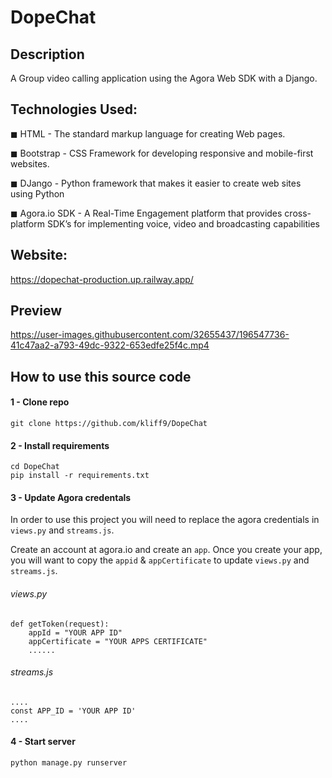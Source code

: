 # DopeChat

## Description

A Group video calling application using the Agora Web SDK with a Django.

## Technologies Used:
◼ HTML - The standard markup language for creating Web pages.

◼ Bootstrap - CSS Framework for developing responsive and mobile-first websites.

◼ DJango -  Python framework that makes it easier to create web sites using Python
 
◼ Agora.io SDK - A Real-Time Engagement platform that provides cross-platform SDK’s for implementing voice, video and broadcasting capabilities

## Website:

https://dopechat-production.up.railway.app/

## Preview


https://user-images.githubusercontent.com/32655437/196547736-41c47aa2-a793-49dc-9322-653edfe25f4c.mp4





## How to use this source code

#### 1 - Clone repo

```
git clone https://github.com/kliff9/DopeChat
```

#### 2 - Install requirements

```
cd DopeChat
pip install -r requirements.txt
```

#### 3 - Update Agora credentals

In order to use this project you will need to replace the agora credentials in `views.py` and `streams.js`.

Create an account at agora.io and create an `app`. Once you create your app, you will want to copy the `appid` & `appCertificate` to update `views.py` and `streams.js`.

###### views.py

```
def getToken(request):
    appId = "YOUR APP ID"
    appCertificate = "YOUR APPS CERTIFICATE"
    ......
```

###### streams.js

```
....
const APP_ID = 'YOUR APP ID'
....
```

#### 4 - Start server

```
python manage.py runserver
```


 

